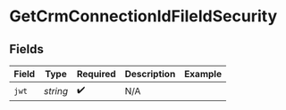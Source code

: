 # GetCrmConnectionIdFileIdSecurity


## Fields

| Field              | Type               | Required           | Description        | Example            |
| ------------------ | ------------------ | ------------------ | ------------------ | ------------------ |
| `jwt`              | *string*           | :heavy_check_mark: | N/A                |                    |